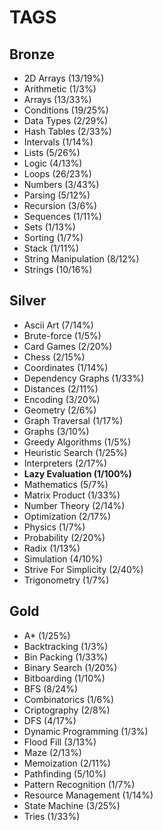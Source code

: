 # TAGS

## Bronze

-   2D Arrays (13/19%)
-   Arithmetic (1/3%)
-   Arrays (13/33%)
-   Conditions (19/25%)
-   Data Types (2/29%)
-   Hash Tables (2/33%)
-   Intervals (1/14%)
-   Lists (5/26%)
-   Logic (4/13%)
-   Loops (26/23%)
-   Numbers (3/43%)
-   Parsing (5/12%)
-   Recursion (3/6%)
-   Sequences (1/11%)
-   Sets (1/13%)
-   Sorting (1/7%)
-   Stack (1/11%)
-   String Manipulation (8/12%)
-   Strings (10/16%)

## Silver

-   Ascii Art (7/14%)
-   Brute-force (1/5%)
-   Card Games (2/20%)
-   Chess (2/15%)
-   Coordinates (1/14%)
-   Dependency Graphs (1/33%)
-   Distances (2/11%)
-   Encoding (3/20%)
-   Geometry (2/6%)
-   Graph Traversal (1/17%)
-   Graphs (3/10%)
-   Greedy Algorithms (1/5%)
-   Heuristic Search (1/25%)
-   Interpreters (2/17%)
-   **Lazy Evaluation (1/100%)**
-   Mathematics (5/7%)
-   Matrix Product (1/33%)
-   Number Theory (2/14%)
-   Optimization (2/17%)
-   Physics (1/7%)
-   Probability (2/20%)
-   Radix (1/13%)
-   Simulation (4/10%)
-   Strive For Simplicity (2/40%)
-   Trigonometry (1/7%)

## Gold

-   A\* (1/25%)
-   Backtracking (1/3%)
-   Bin Packing (1/33%)
-   Binary Search (1/20%)
-   Bitboarding (1/10%)
-   BFS (8/24%)
-   Combinatorics (1/6%)
-   Criptography (2/8%)
-   DFS (4/17%)
-   Dynamic Programming (1/3%)
-   Flood Fill (3/13%)
-   Maze (2/13%)
-   Memoization (2/11%)
-   Pathfinding (5/10%)
-   Pattern Recognition (1/7%)
-   Resource Management (1/14%)
-   State Machine (3/25%)
-   Tries (1/33%)
